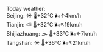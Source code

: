 Today weather:  
Beijing: ☀️   🌡️+32°C 🌬️↑4km/h  
Tianjin: ⛅️  🌡️+32°C 🌬️↖19km/h  
Shijiazhuang: 🌫  🌡️+33°C 🌬️←7km/h  
Tangshan: ☀️   🌡️+36°C 🌬️↖21km/h  
